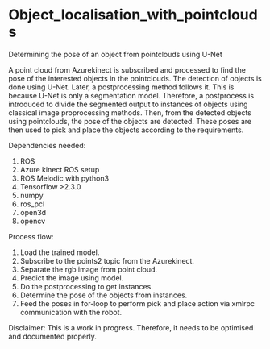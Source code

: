 # Object_localisation_with_pointclouds
Determining the pose of an object from pointclouds using U-Net


A point cloud from Azurekinect is subscribed and processed to find the pose of the interested objects in the pointclouds. The detection of objects is done using U-Net. Later, a postprocessing method follows it. This is because U-Net is only a segmentation model. Therefore, a postprocess is introduced to divide the segmented output to instances of objects using classical image proprocessing methods. Then, from the detected objects using pointclouds, the pose of the objects are detected. These poses are then used to pick and place the objects according to the requirements.


Dependencies needed:
1. ROS
2. Azure kinect ROS setup
3. ROS Melodic with python3
4. Tensorflow >2.3.0
5. numpy
6. ros_pcl
7. open3d
8. opencv


Process flow:
1. Load the trained model.
2. Subscribe to the points2 topic from the Azurekinect.
3. Separate the rgb image from point cloud.
4. Predict the image using model.
5. Do the postprocessing to get instances.
6. Determine the pose of the objects from instances.
7. Feed the poses in for-loop to perform pick and place action via xmlrpc communication with the robot.



Disclaimer:  This is a work in progress. Therefore, it needs to be optimised and documented properly.
